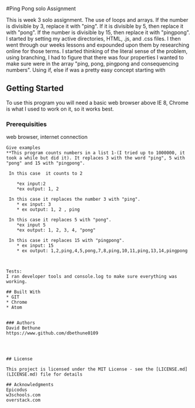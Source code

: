 #Ping Pong solo Assignment

 This is week 3 solo assignment. The use of loops and arrays. If the number is divisible by 3, replace it with "ping". If it is divisible by 5, then replace it with "pong". If the number is divisible by 15, then replace it with "pingpong". I started by setting my active directories, HTML, .js, and .css files. I then went through our weeks lessons and expounded upon them by researching online for those terms. I started thinking of the literal sense of the problem, using branching, I had to figure that there was four properties I wanted to make sure were in the array "ping, pong, pingpong and consequencing numbers". Using if, else if was a pretty easy concept starting with  


## Getting Started
To use this program you will need a basic web browser above IE 8, Chrome is what I used to work on it, so it works best.

### Prerequisities

web browser, internet connection

```
Give examples
**This program counts numbers in a list 1-(I tried up to 1000000, it took a while but did it). It replaces 3 with the word "ping", 5 with "pong" and 15 with "pingpong".
 
 In this case  it counts to 2
    
    *ex input:2
    *ex output: 1, 2

 In this case it replaces the number 3 with "ping".
    * ex input: 3
    * ex output: 1, 2 , ping
    
 In this case it replaces 5 with "pong".
    *ex input 5
    *ex output: 1, 2, 3, 4, "pong"
    
 In this case it replaces 15 with "pingpong".
    * ex input: 15
    * ex output: 1,2,ping,4,5,pong,7,8,ping,10,11,ping,13,14,pingpong



Tests:
I ran developer tools and console.log to make sure everything was working.

## Built With
* GIT
* Chrome
* Atom


### Authors
David Bethune
https://www.github.com/dbethune0109




## License

This project is licensed under the MIT License - see the [LICENSE.md](LICENSE.md) file for details

## Acknowledgments
Epicodus
w3schools.com
overstack.com
